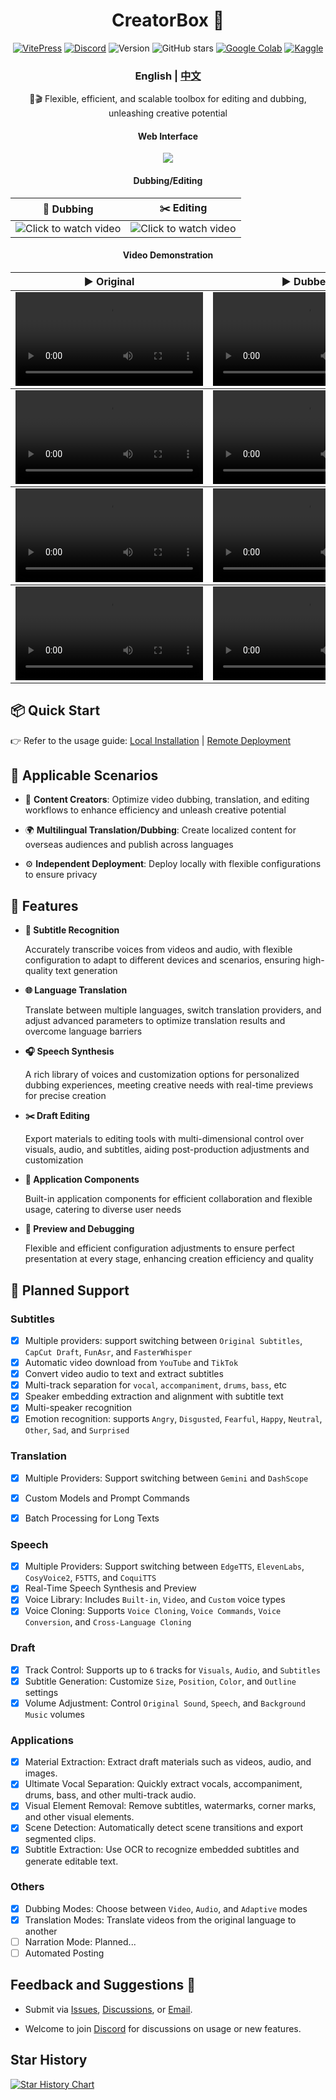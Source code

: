 <div align="center">
<h1 align="center">CreatorBox 💸</h1>

<!-- <p align="center">
  <a href="https://github.com/xiesx123/CreatorBox/stargazers">
    <img src="https://img.shields.io/badge/Stars-%E2%9D%A4-red?style=for-the-badge" alt="Stargazers">
  </a>
</p> -->
[![VitePress](https://img.shields.io/badge/Vitepress-Doc-3E63DD?logo=markdown)](https://xiesx123.github.io/CreatorBox)
[![Discord](https://img.shields.io/badge/Discord-Online-44CC11?logo=discord&logoColor=white)](https://discord.gg/ZSeETM6bsS)
![Version](https://img.shields.io/github/tag/xiesx123/CreatorBox.svg?style=flat&label=Release)
![GitHub stars](https://img.shields.io/github/stars/xiesx123/CreatorBox)
[![Google Colab](https://img.shields.io/badge/Google_Colab-Launch-yellow?logo=googlecolab&)](https://colab.research.google.com/drive/1VFN9991PEg2mRWWwdKhAdAmQyut7Wfu5?usp=sharing)
[![Kaggle](https://img.shields.io/badge/Kaggle-Launch-blue?logo=kaggle)](https://www.kaggle.com/code/xiesx123/creatorbox)

<h3>English | <a href="README_ZH.md">中文</a></h3>

🚀🎬 Flexible, efficient, and scalable toolbox for editing and dubbing, unleashing creative potential

<h4>Web Interface</h4>

![](/docs/images/main.png)

<h4>Dubbing/Editing</h4>

<table>
  <thead>
    <tr>
      <th align="center"><g-emoji class="g-emoji" alias="arrow_forward">🔧</g-emoji> Dubbing</th>
      <th align="center"><g-emoji class="g-emoji" alias="arrow_forward">✂️</g-emoji> Editing</th>
    </tr>
  </thead>
  <tbody>
    <tr>
      <td align="center">
        <img src="docs/images/debug.jpg" alt="Click to watch video">
      </td>
      <td align="center">
        <img src="docs/images/jianying.jpg" alt="Click to watch video">
      </td>
    </tr>
  </tbody>
</table>

<h4>Video Demonstration</h4>

<table>
  <thead>
    <tr>
      <th align="center"><g-emoji class="g-emoji" alias="arrow_forward">▶️ Original</th>
      <th align="center"><g-emoji class="g-emoji" alias="arrow_forward">▶️ Dubbed</th>
    </tr>
  </thead>
  <!-- A Chinese Odyssey -->
  <tbody>
    <tr>
      <td align="center"><video
          src="https://github.com/user-attachments/assets/b6e30353-5b08-4c12-8407-8d759233d193"></video></td>
      <td align="center"><video
          src="https://github.com/user-attachments/assets/f57363c5-3110-4b1b-be3f-769c0e65fe9a"></video></td>
    </tr>
  </tbody>
   <!-- Job Interview -->
   <tbody>
    <tr>
      <td align="center"><video
          src="https://github.com/user-attachments/assets/327b819c-c811-4265-960b-83117e0da670"></video></td>
      <td align="center"><video
          src="https://github.com/user-attachments/assets/ed6449df-dd04-45f0-9ab1-ce4a2a5b600c"></video></td>
    </tr>
  </tbody>
  <!-- Black Myth-->
   <tbody>
    <tr>
      <td align="center"><video
          src="https://github.com/user-attachments/assets/c68c376e-54ef-4a6b-a195-fbe926c0de37"></video></td>
      <td align="center"><video
          src="https://github.com/user-attachments/assets/e9424df6-0986-4118-af82-b5f140398471"></video></td>
    </tr>
  </tbody>
  <!-- Product Introduction-->
   <tbody>
    <tr>
      <td align="center"><video
          src="https://github.com/user-attachments/assets/a1c9ea12-a3a0-4d0d-9d68-43659e6cc180"></video></td>
      <td align="center"><video
          src="https://github.com/user-attachments/assets/6babdb77-90db-4ea7-b6eb-9614438fa0f1"></video></td>
    </tr>
  </tbody>

</table>


</div>

## 📦 Quick Start

👉 Refer to the usage guide: [Local Installation](https://xiesx123.github.io/CreatorBox/deploy-local) | [Remote Deployment](https://xiesx123.github.io/CreatorBox/deploy-colab)


## 🎨 Applicable Scenarios

- 🎥 **Content Creators**: Optimize video dubbing, translation, and editing workflows to enhance efficiency and unleash creative potential

- 🌍 **Multilingual Translation/Dubbing**: Create localized content for overseas audiences and publish across languages

- ⚙️ **Independent Deployment**: Deploy locally with flexible configurations to ensure privacy

## 🎯 Features

- **🎤 Subtitle Recognition**

  Accurately transcribe voices from videos and audio, with flexible configuration to adapt to different devices and scenarios, ensuring high-quality text generation

- **🌐 Language Translation**

  Translate between multiple languages, switch translation providers, and adjust advanced parameters to optimize translation results and overcome language barriers

- **🎧 Speech Synthesis**

  A rich library of voices and customization options for personalized dubbing experiences, meeting creative needs with real-time previews for precise creation

- **✂️ Draft Editing**

  Export materials to editing tools with multi-dimensional control over visuals, audio, and subtitles, aiding post-production adjustments and customization

- **🧩 Application Components**

  Built-in application components for efficient collaboration and flexible usage, catering to diverse user needs

- **🔧 Preview and Debugging**

  Flexible and efficient configuration adjustments to ensure perfect presentation at every stage, enhancing creation efficiency and quality

## 📅 Planned Support

### Subtitles

- [x] Multiple providers: support switching between `Original Subtitles`, `CapCut Draft`, `FunAsr`, and `FasterWhisper`
- [x] Automatic video download from `YouTube` and `TikTok`
- [x] Convert video audio to text and extract subtitles
- [x] Multi-track separation for `vocal`, `accompaniment`, `drums`, `bass`, etc
- [x] Speaker embedding extraction and alignment with subtitle text
- [x] Multi-speaker recognition
- [x] Emotion recognition: supports `Angry`, `Disgusted`, `Fearful`, `Happy`, `Neutral`, `Other`, `Sad`, and `Surprised`

### Translation

- [x] Multiple Providers: Support switching between `Gemini` and `DashScope`
- [x] Custom Models and Prompt Commands
- [x] Batch Processing for Long Texts


### Speech

- [x] Multiple Providers: Support switching between `EdgeTTS`, `ElevenLabs`, `CosyVoice2`, `F5TTS`, and `CoquiTTS` 
- [x] Real-Time Speech Synthesis and Preview
- [x] Voice Library: Includes `Built-in`, `Video`, and `Custom` voice types
- [x] Voice Cloning: Supports `Voice Cloning`, `Voice Commands`, `Voice Conversion`, and `Cross-Language Cloning`

### Draft

- [x] Track Control: Supports up to `6` tracks for `Visuals`, `Audio`, and `Subtitles`
- [x] Subtitle Generation: Customize `Size`, `Position`, `Color`, and `Outline` settings
- [x] Volume Adjustment: Control `Original Sound`, `Speech`, and `Background Music` volumes

### Applications

- [x] Material Extraction: Extract draft materials such as videos, audio, and images.
- [x] Ultimate Vocal Separation: Quickly extract vocals, accompaniment, drums, bass, and other multi-track audio.
- [x] Visual Element Removal: Remove subtitles, watermarks, corner marks, and other visual elements.
- [x] Scene Detection: Automatically detect scene transitions and export segmented clips.
- [x] Subtitle Extraction: Use OCR to recognize embedded subtitles and generate editable text.

### Others
- [x] Dubbing Modes: Choose between `Video`, `Audio`, and `Adaptive` modes
- [x] Translation Modes: Translate videos from the original language to another
- [ ] Narration Mode: Planned...
- [ ] Automated Posting

## Feedback and Suggestions 📢

- Submit via [Issues](https://github.com/xiesx123/CreatorBox/issues), [Discussions](https://github.com/xiesx123/CreatorBox/discussions), or [Email](mailto:xiesx123@gmail.com?subject=CreatoxBox%20Discussions&body=Hello,%20I%20would%20like%20to%20inquire%20about%20your%20project.%20Could%20you%20provide%20more%20details?).

- Welcome to join [Discord](https://discord.gg/ZSeETM6bsS) for discussions on usage or new features.

## Star History
<a href="https://www.star-history.com/#xiesx123/CreatorBox&Date">
 <picture>
   <source media="(prefers-color-scheme: dark)" srcset="https://api.star-history.com/svg?repos=xiesx123/CreatorBox&type=Date&theme=dark" />
   <source media="(prefers-color-scheme: light)" srcset="https://api.star-history.com/svg?repos=xiesx123/CreatorBox&type=Date" />
   <img alt="Star History Chart" src="https://api.star-history.com/svg?repos=xiesx123/CreatorBox&type=Date" />
 </picture>
</a>
